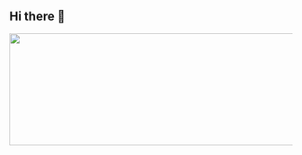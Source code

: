 ## Hi there 👋

<div align="center" >
    <img src="https://upload-os-bbs.hoyolab.com/upload/2023/06/11/237552429/41ad25cae93b676232921dbe0fbcfa58_5120893170232406286.gif" width="900" height="200"/>
</div>

<!--
**malchu/malchu** is a ✨ _special_ ✨ repository because its `README.md` (this file) appears on your GitHub profile.

Here are some ideas to get you started:

- 🔭 I’m currently working on ...
- 🌱 I’m currently learning ...
- 👯 I’m looking to collaborate on ...
- 🤔 I’m looking for help with ...
- 💬 Ask me about ...
- 📫 How to reach me: ...
- 😄 Pronouns: ...
- ⚡ Fun fact: ...
-->
